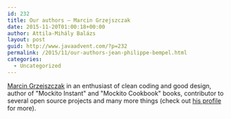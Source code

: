 ```yaml
---
id: 232
title: Our authors – Marcin Grzejszczak
date: 2015-11-20T01:00:18+00:00
author: Attila-Mihály Balázs
layout: post
guid: http://www.javaadvent.com/?p=232
permalink: /2015/11/our-authors-jean-philippe-bempel.html
categories:
  - Uncategorized
---
```

[Marcin Grzejszczak](http://www.javaadvent.com/author/marcin_grzejszczak) in an enthusiast of clean coding and good design, author of "Mockito Instant" and "Mockito Cookbook" books, contributor to several open source projects and many more things (check out [his profile](http://www.javaadvent.com/author/marcin_grzejszczak) for more).